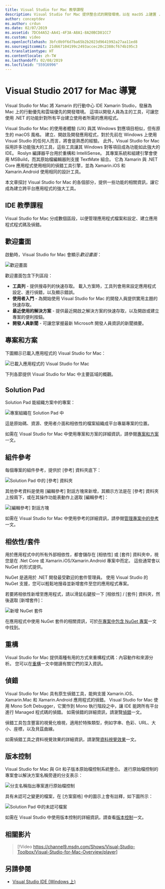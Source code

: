 ```yaml
---
title: Visual Studio for Mac 教學課程
description: Visual Studio for Mac 提供整合式的開發環境，以在 macOS 上建置 .NET 應用程式，包括 ASP.NET Core 網站，和適用於 iOS、Android、Mac 和 Xamarin.Forms 的 Xamarin 專案。
author: conceptdev
ms.author: crdun
ms.date: 02/07/2019
ms.assetid: 7DC64A52-AA41-4F3A-A8A1-8A20BCD81CC7
ms.custom: video
ms.openlocfilehash: 3bfc0b9f6d7ba65b2b2023d9641992a27aa11ed8
ms.sourcegitcommit: 21d667104199c2493accec20c2388cf674b195c3
ms.translationtype: HT
ms.contentlocale: zh-TW
ms.lasthandoff: 02/08/2019
ms.locfileid: "55916996"
---
```

# <a name="visual-studio-2017-for-mac-tour"></a>Visual Studio 2017 for Mac 導覽

Visual Studio for Mac 將 Xamarin 的行動中心 IDE Xamarin Studio，發展為 Mac 上的行動優先和雲端優先的開發環境。 這項以開發人員為主的工具，可讓您使用 .NET 的功能針對所有平台建立使用者所需的應用程式。

Visual Studio for Mac 的使用者體驗 (UX) 與其 Windows 對應項目相似，但有原生的 macOS 風格。 建立、開啟及開發應用程式，對於先前在 Windows 上使用 Visual Studio 的任何人而言，將會是熟悉的經驗。 此外，Visual Studio for Mac 採用許多功能強大的工具，這些工具讓其 Windows 對等項目成為功能如此強大的 IDE。 Roslyn 編譯器平台用於重構和 IntelliSense。 其專案系統和組建引擎會使用 MSBuild，而其原始檔編輯器則支援 TextMate 組合。 它為 Xamarin 與 .NET Core 應用程式使用相同的偵錯工具引擎，並為 Xamarin.iOS 和 Xamarin.Android 使用相同的設計工具。

本文章探討 Visual Studio for Mac 的各個部分，提供一些功能的相關資訊，讓它成為建立跨平台應用程式的強大工具。

## <a name="ide-tour"></a>IDE 教學課程

Visual Studio for Mac 分成數個區段，以便管理應用程式檔案和設定、建立應用程式程式碼及偵錯。

## <a name="welcome-screen"></a>歡迎畫面

啟動時，Visual Studio for Mac 會顯示*歡迎畫面*：

![歡迎畫面](media/ide-tour-image1.png)

歡迎畫面包含下列區段：

- **工具列** - 提供搜尋列的快速存取。 載入方案時，工具列會用來設定應用程式設定、進行偵錯，以及顯示錯誤。
- **使用者入門** - 為開始使用 Visual Studio for Mac 的開發人員提供實用主題的快速存取。
- **最近使用的解決方案** - 提供最近開啟之解決方案的快速存取，以及開啟或建立專案的便利按鈕。
- **開發人員新聞** - 可讓您掌握最新 Microsoft 開發人員資訊的新聞摘要。

## <a name="solutions-and-projects"></a>專案和方案

下圖顯示已載入應用程式的 Visual Studio for Mac：

![已載入應用程式的 Visual Studio for Mac](media/ide-tour-image17.png)

下列各節提供 Visual Studio for Mac 中主要區域的概觀。

## <a name="solution-pad"></a>Solution Pad

Solution Pad 能組織方案中的專案：

![專案組織在 Solution Pad 中](media/ide-tour-image18.png)

這是原始碼、資源、使用者介面和相依性的檔案組織成平台專屬專案的位置。

如需在 Visual Studio for Mac 中使用專案和方案的詳細資訊，請參閱[專案和方案](/visualstudio/mac/projects-and-solutions)一文。

## <a name="assembly-references"></a>組件參考

每個專案的組件參考，提供於 [參考] 資料夾底下：

![Solution Pad 中的 [參考] 資料夾](media/ide-tour-image19.png)

其他參考資料是使用 [編輯參考] 對話方塊來新增，其顯示方法是在 [參考] 資料夾上按兩下，或在其操作功能表動作上選取 [編輯參考]：

![[編輯參考] 對話方塊](media/ide-tour-image20.png)

如需在 Visual Studio for Mac 中使用參考的詳細資訊，請參閱[管理專案中的參考](/visualstudio/mac/managing-references-in-a-project)一文。

## <a name="dependencies--packages"></a>相依性/套件

用於應用程式中的所有外部相依性，都會儲存在 [相依性] 或 [套件] 資料夾中，視您是在 .Net Core 或 Xamarin.iOS/Xamarin.Android 專案中而定。 這些通常會以 NuGet 的形式提供。

NuGet 是適用於 .NET 開發最受歡迎的套件管理員。 使用 Visual Studio 的 NuGet 支援，您可以輕鬆地搜尋並新增套件至您的應用程式專案。

若要將相依性新增至應用程式，請以滑鼠右鍵按一下 [相依性] / [套件] 資料夾，然後選取 [新增套件]：

![新增 NuGet 套件](media/ide-tour-image21.png)

在應用程式中使用 NuGet 套件的相關資訊，可於[在專案中包含 NuGet 專案](/visualstudio/mac/nuget-walkthrough)一文中找到。

## <a name="refactoring"></a>重構

Visual Studio for Mac 提供兩種有用的方式來重構程式碼：內容動作和來源分析。 您可以在[重構](/visualstudio/mac/refactoring)一文中閱讀有關它們的深入資訊。

## <a name="debugging"></a>偵錯

Visual Studio for Mac 具有原生偵錯工具，能夠支援 Xamarin.iOS、 Xamarin.Mac 和 Xamarin.Android 應用程式的偵錯。 Visual Studio for Mac 使用 Mono Soft Debugger，它實作到 Mono 執行階段之中，讓 IDE 能跨所有平台進行 Managed 程式碼的偵錯。 如需偵錯的詳細資訊，請瀏覽[偵錯](/visualstudio/mac/debugging)一文。

偵錯工具包含豐富的視覺化檢視，適用於特殊類型，例如字串、色彩、URL、大小、座標，以及貝茲曲線。

如需偵錯工具之資料視覺效果的詳細資訊，請瀏覽[資料視覺效果](/visualstudio/mac/data-visualizations)一文。

## <a name="version-control"></a>版本控制

Visual Studio for Mac 與 Git 和子版本原始檔控制系統整合。 進行原始檔控制的專案會以解決方案名稱旁邊的分支表示：

![分支名稱指出專案進行原始檔控制](media/ide-tour-image22.png)

具有未認可之變更的檔案，在 [方案窗格] 中的圖示上會有註釋，如下圖所示：

![Solution Pad 中的未認可檔案](media/ide-tour-image23.png)

如需在 Visual Studio 中使用版本控制的詳細資訊，請查看[版本控制](/visualstudio/mac/version-control)一文。

## <a name="related-video"></a>相關影片

> [!Video https://channel9.msdn.com/Shows/Visual-Studio-Toolbox/Visual-Studio-for-Mac-Overview/player]


## <a name="see-also"></a>另請參閱

- [Visual Studio IDE (Windows 上)](/visualstudio/ide/visual-studio-ide)